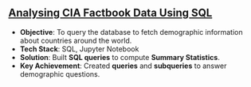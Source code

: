 ## [Analysing CIA Factbook Data Using SQL](https://github.com/thiago-cb/datascience/blob/master/SQL/Analysing%20CIA%20Factbook%20Data%20Using%20SQL/Analysing%20CIA%20Factbook%20Data%20Using%20SQL.ipynb)
- **Objective**: To query the database to fetch demographic information about countries around the world.
- **Tech Stack**: SQL, Jupyter Notebook
- **Solution**: Built **SQL queries** to compute **Summary Statistics**.
- **Key Achievement**: Created **queries** and **subqueries** to answer demographic questions.
